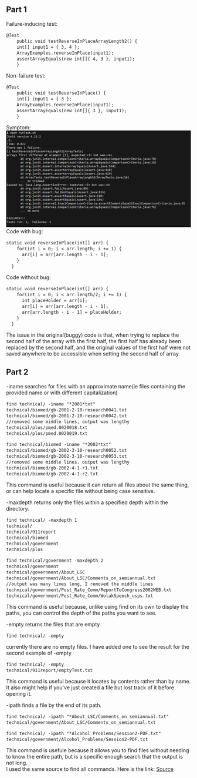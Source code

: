 ## Part 1
Failure-inducing test:
```
@Test 
	public void testReverseInPlaceArrayLength2() {
    int[] input1 = { 3, 4 };
    ArrayExamples.reverseInPlace(input1);
    assertArrayEquals(new int[]{ 4, 3 }, input1);
	}
```
Non-failure test:
```
@Test 
	public void testReverseInPlace() {
    int[] input1 = { 3 };
    ArrayExamples.reverseInPlace(input1);
    assertArrayEquals(new int[]{ 3 }, input1);
	}
```
Symptom:
![Image](Lab3Screenshot1.png)
Code with bug:
```
static void reverseInPlace(int[] arr) {
    for(int i = 0; i < arr.length; i += 1) {
      arr[i] = arr[arr.length - i - 1];
    }
  }
```
Code without bug:
```
static void reverseInPlace(int[] arr) {
    for(int i = 0; i < arr.length/2; i += 1) {
      int placeHolder = arr[i];
      arr[i] = arr[arr.length - i - 1];
      arr[arr.length - i - 1] = placeHolder;
    }
  }
```
The issue in the original(buggy) code is that, when trying to replace the second half of the array with the first half,
the first half has already been replaced by the second half, and the original values of the first half were not saved
anywhere to be accessible when setting the second half of array.
## Part 2
-iname searches for files with an approximate name(ie files containing the provided name or with different capitalization)
```
find technical/ -iname "*2001*txt"
technical/biomed/gb-2001-2-10-research0041.txt
technical/biomed/gb-2001-2-10-research0042.txt
//removed some middle lines, output was lengthy
technical/plos/pmed.0020018.txt
technical/plos/pmed.0020019.txt
```
```
find technical/biomed -iname "*2002*txt"
technical/biomed/gb-2002-3-10-research0052.txt
technical/biomed/gb-2002-3-10-research0053.txt
//removed some middle lines. output was lengthy
technical/biomed/gb-2002-4-1-r1.txt
technical/biomed/gb-2002-4-1-r2.txt
```
This command is useful because it can return all files about the same thing, or can help locate a specific file without being case sensitive.

-maxdepth returns only the files within a specified depth within the directory.
```
find technical/ -maxdepth 1
technical/
technical/911report
technical/biomed
technical/government
technical/plos
```
```
find technical/government -maxdepth 2
technical/government
technical/government/About_LSC
technical/government/About_LSC/Comments_on_semiannual.txt
//output was many lines long, I removed the middle lines
technical/government/Post_Rate_Comm/ReportToCongress2002WEB.txt
technical/government/Post_Rate_Comm/WolakSpeech_usps.txt
```
This command is useful because, unlike using find on its own to display the paths, you can control the depth of the paths you want to see.

-empty returns the files that are empty
```
find technical/ -empty

```
currently there are no empty files. I have added one to see the result for the second example of -empty
```
find technical/ -empty
technical/911report/emptyTest.txt
```
This command is useful because it locates by contents rather than by name. It also might help if you've just created a file but lost track of it before opening it.

-ipath finds a file by the end of its path.
```
find technical/ -ipath "*About_LSC/Comments_on_semiannual.txt"
technical/government/About_LSC/Comments_on_semiannual.txt
```
```
find technical/ -ipath "*Alcohol_Problems/Session2-PDF.txt"
technical/government/Alcohol_Problems/Session2-PDF.txt
```
This command is usefule because it allows you to find files without needing to know the entire path, but is a specific enough search that the output is not long. <br>
I used the same source to find all commands. Here is the link: 
[Source](https://www.redhat.com/sysadmin/linux-find-command)

